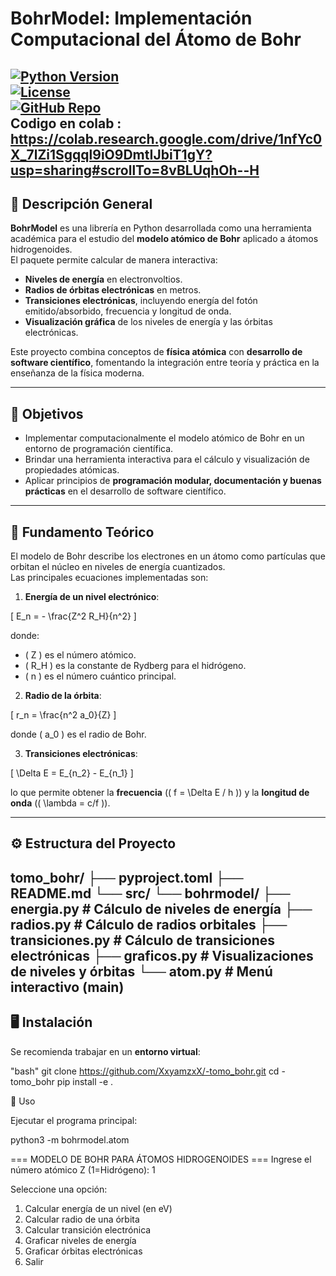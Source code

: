 # BohrModel: Implementación Computacional del Átomo de Bohr  

[![Python Version](https://img.shields.io/badge/python-3.8%2B-blue.svg)](https://www.python.org/)  
[![License](https://img.shields.io/badge/license-MIT-green.svg)](LICENSE)  
[![GitHub Repo](https://img.shields.io/badge/GitHub-repo-blue.svg)](https://github.com/XxyamzxX/-tomo_bohr)  
Codigo en colab : https://colab.research.google.com/drive/1nfYc0X_7lZi1Sgqql9iO9DmtIJbiT1gY?usp=sharing#scrollTo=8vBLUqhOh--H
---

## 📖 Descripción General  

**BohrModel** es una librería en Python desarrollada como una herramienta académica para el estudio del **modelo atómico de Bohr** aplicado a átomos hidrogenoides.  
El paquete permite calcular de manera interactiva:  

- **Niveles de energía** en electronvoltios.  
- **Radios de órbitas electrónicas** en metros.  
- **Transiciones electrónicas**, incluyendo energía del fotón emitido/absorbido, frecuencia y longitud de onda.  
- **Visualización gráfica** de los niveles de energía y las órbitas electrónicas.  

Este proyecto combina conceptos de **física atómica** con **desarrollo de software científico**, fomentando la integración entre teoría y práctica en la enseñanza de la física moderna.  

---

## 🎯 Objetivos  

- Implementar computacionalmente el modelo atómico de Bohr en un entorno de programación científica.  
- Brindar una herramienta interactiva para el cálculo y visualización de propiedades atómicas.  
- Aplicar principios de **programación modular, documentación y buenas prácticas** en el desarrollo de software científico.  

---

## 🔬 Fundamento Teórico  

El modelo de Bohr describe los electrones en un átomo como partículas que orbitan el núcleo en niveles de energía cuantizados.  
Las principales ecuaciones implementadas son:  

1. **Energía de un nivel electrónico**:  

\[
E_n = - \frac{Z^2 R_H}{n^2}
\]

donde:  
- \( Z \) es el número atómico.  
- \( R_H \) es la constante de Rydberg para el hidrógeno.  
- \( n \) es el número cuántico principal.  

2. **Radio de la órbita**:  

\[
r_n = \frac{n^2 a_0}{Z}
\]

donde \( a_0 \) es el radio de Bohr.  

3. **Transiciones electrónicas**:  

\[
\Delta E = E_{n_2} - E_{n_1}
\]

lo que permite obtener la **frecuencia** (\( f = \Delta E / h \)) y la **longitud de onda** (\( \lambda = c/f \)).  

---

## ⚙️ Estructura del Proyecto  


tomo_bohr/
├── pyproject.toml
├── README.md
└── src/
└── bohrmodel/
├── energia.py # Cálculo de niveles de energía
├── radios.py # Cálculo de radios orbitales
├── transiciones.py # Cálculo de transiciones electrónicas
├── graficos.py # Visualizaciones de niveles y órbitas
└── atom.py # Menú interactivo (main)
---

## 🖥️ Instalación  

Se recomienda trabajar en un **entorno virtual**:  

"bash"
git clone https://github.com/XxyamzxX/-tomo_bohr.git
cd -tomo_bohr
pip install -e .


🚀 Uso

Ejecutar el programa principal:

python3 -m bohrmodel.atom

=== MODELO DE BOHR PARA ÁTOMOS HIDROGENOIDES ===
Ingrese el número atómico Z (1=Hidrógeno): 1

Seleccione una opción:
1. Calcular energía de un nivel (en eV)
2. Calcular radio de una órbita
3. Calcular transición electrónica
4. Graficar niveles de energía
5. Graficar órbitas electrónicas
0. Salir


